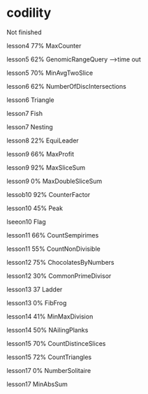 # codility
Not finished

lesson4 77% MaxCounter

lesson5 62% GenomicRangeQuery -->time out

lesson5 70% MinAvgTwoSlice

lesson6 62% NumberOfDiscIntersections

lesson6 Triangle

lesson7 Fish 

lesson7 Nesting

lesson8 22% EquiLeader

lesson9 66% MaxProfit

lesson9 92% MaxSliceSum

lesson9 0% MaxDoubleSliceSum

lessob10 92% CounterFactor

lesson10 45% Peak

lseeon10 Flag

lesson11 66% CountSempirimes

lesson11 55% CountNonDivisible

lesson12 75% ChocolatesByNumbers

lesson12 30% CommonPrimeDivisor

lesson13 37 Ladder

lesson13 0% FibFrog

lesson14 41% MinMaxDivision

lesson14 50% NAilingPlanks

lesson15 70% CountDistinceSlices

lesson15 72% CountTriangles

lesson17 0% NumberSolitaire

lesson17 MinAbsSum





